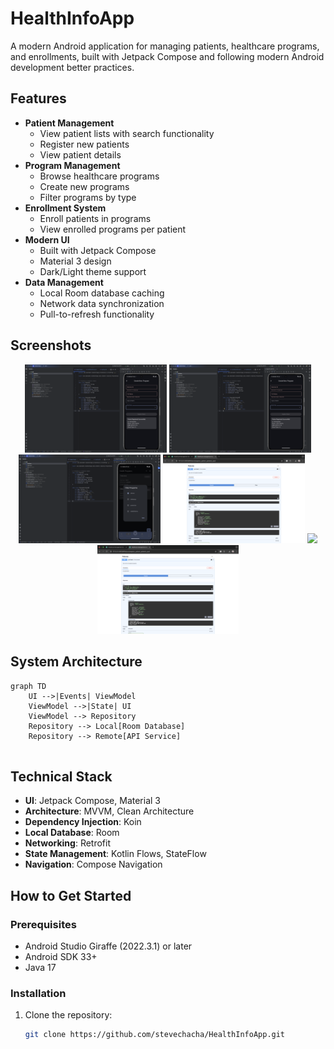 
# HealthInfoApp


A modern Android application for managing patients, healthcare programs, and enrollments, built with Jetpack Compose and following modern Android development better practices.

## Features

- **Patient Management**
    - View patient lists with search functionality
    - Register new patients
    - View patient details
- **Program Management**
    - Browse healthcare programs
    - Create new programs
    - Filter programs by type
- **Enrollment System**
    - Enroll patients in programs
    - View enrolled programs per patient
- **Modern UI**
    - Built with Jetpack Compose
    - Material 3 design
    - Dark/Light theme support
- **Data Management**
    - Local Room database caching
    - Network data synchronization
    - Pull-to-refresh functionality

## Screenshots
<div align="center">
  <img src="Scrrenshot/Screenshot%202025-04-27%20at%2017.40.32.png" width="45%">
  <img src="Scrrenshot/Screenshot%202025-04-27%20at%2017.40.32.png" width="45%">
  <br>
  <img src="Scrrenshot/Screenshot%202025-04-27%20at%2017.41.06.png" width="45%">
  <img src="Scrrenshot/Screenshot%202025-04-27%20at%2017.41.46.png" width="45%">
  <be>
   <img src="Scrrenshot/Screenshot%202025-04-27%20at%2017.40.54.pngg" width="45%">
  <img src="Scrrenshot/Screenshot%202025-04-27%20at%2017.41.46.png" width="45%">
</div>

## System Architecture

```mermaid
graph TD
    UI -->|Events| ViewModel
    ViewModel -->|State| UI
    ViewModel --> Repository
    Repository --> Local[Room Database]
    Repository --> Remote[API Service]
    
```
## Technical Stack
- **UI**: Jetpack Compose, Material 3
- **Architecture**: MVVM, Clean Architecture
- **Dependency Injection**: Koin
- **Local Database**: Room
- **Networking**: Retrofit
- **State Management**: Kotlin Flows, StateFlow
- **Navigation**: Compose Navigation

## How to Get Started

### Prerequisites
- Android Studio Giraffe (2022.3.1) or later
- Android SDK 33+
- Java 17

### Installation

1. Clone the repository:
   ```bash
   git clone https://github.com/stevechacha/HealthInfoApp.git


